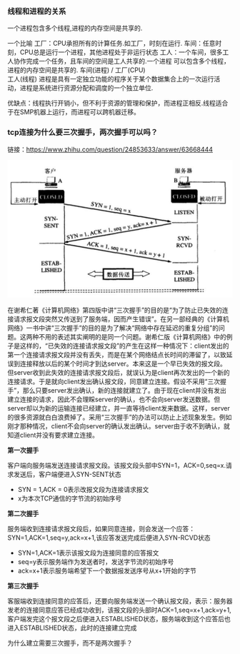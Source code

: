 ### 线程和进程的关系

一个进程包含多个线程,进程的内存空间是共享的.

一个比喻
工厂：CPU承担所有的计算任务.如工厂，时刻在运行.
车间：任意时刻，CPU总是运行一个进程，其他进程处于非运行状态
工人：一个车间，很多工人协作完成一个任务，且车间的空间是工人共享的.一个进程
    可以包含多个线程，进程的内存空间是共享的.
                         车间(进程)
                        /
                工厂(CPU)
                        \
                          工人(线程)
进程是具有一定独立功能的程序关于某个数据集合上的一次运行活动，进程是系统进行资源分配和调度的一个独立单位.

优缺点：线程执行开销小，但不利于资源的管理和保护，而进程正相反.线程适合于在SMP机器上运行，而进程可以跨机器迁移。

### tcp连接为什么要三次握手，两次握手可以吗？

链接：https://www.zhihu.com/question/24853633/answer/63668444

![alt](https://raw.githubusercontent.com/Kyseme/MarkdownPhoto/master/res/tcp-three.png)

在谢希仁著《计算机网络》第四版中讲“三次握手”的目的是“为了防止已失效的连接请求报文段突然又传送到了服务端，因而产生错误”。在另一部经典的《计算机网络》一书中讲“三次握手”的目的是为了解决“网络中存在延迟的重复分组”的问题。这两种不用的表述其实阐明的是同一个问题。谢希仁版《计算机网络》中的例子是这样的，“已失效的连接请求报文段”的产生在这样一种情况下：client发出的第一个连接请求报文段并没有丢失，而是在某个网络结点长时间的滞留了，以致延误到连接释放以后的某个时间才到达server。本来这是一个早已失效的报文段。但server收到此失效的连接请求报文段后，就误认为是client再次发出的一个新的连接请求。于是就向client发出确认报文段，同意建立连接。假设不采用“三次握手”，那么只要server发出确认，新的连接就建立了。由于现在client并没有发出建立连接的请求，因此不会理睬server的确认，也不会向server发送数据。但server却以为新的运输连接已经建立，并一直等待client发来数据。这样，server的很多资源就白白浪费掉了。采用“三次握手”的办法可以防止上述现象发生。例如刚才那种情况，client不会向server的确认发出确认。server由于收不到确认，就知道client并没有要求建立连接。

**第一次握手**

客户端向服务端发送连接请求报文段。该报文段头部中SYN=1，ACK=0,seq=x.请求发送后，客户端便进入SYN-SENT状态
- SYN = 1,ACK = 0表示改报文段为连接请求报文
- x为本次TCP通信的字节流的初始序号

**第二次握手**

服务端收到连接请求报文段后，如果同意连接，则会发送一个应答：SYN=1,ACK=1,seq=y,ack=x+1,该应答发送完成后便进入SYN-RCVD状态
- SYN=1,ACK=1表示该报文段为连接同意的应答报文
- seq=y表示服务端作为发送者时，发送字节流的初始序号
- ack=x+1表示服务端希望下一个数据报发送序号从x+1开始的字节

**第三次握手**

客服端收到连接同意的应答后，还要向服务端发送一个确认报文段，表示：服务器发老的连接同意应答已经成功收到，该报文段的头部时ACK=1,seq=x+1,ack=y+1,客户端发完这个报文段之后便进入ESTABLISHED状态，服务端收到这个应答后也进入ESTABLISHED状态，此时的连接建立完成

为什么建立需要三次握手，而不是两次握手？